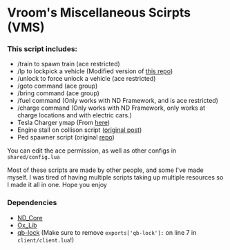 # Vroom's Miscellaneous Scirpts (VMS)

### This script includes:

- /train to spawn train (ace restricted)
- /lp to lockpick a vehicle (Modified version of [this repo](https://github.com/TwisleOfficial/SimpleLockpick/tree/main))
- /unlock to force unlock a vehicle (ace restricted)
- /goto command (ace group)
- /bring command (ace group)
- /fuel command (Only works with ND Framework, and is ace restricted)
- /charge command (Only works with ND Framework, only works at charge locations and with electric cars.) 
- Tesla Charger ymap (From [here](https://github.com/wtf-fivem-mods/wtf_tesla_supercharger))
- Engine stall on collison script ([original post](https://forum.cfx.re/t/free-standalone-engine-stalling-on-vehicle-collision/5194284/1))
- Ped spawner script (original [repo](https://github.com/Fiffers/ped_spawner))


You can edit the ace permission, as well as other configs in `shared/config.lua`

Most of these scripts are made by other people, and some I've made myself. I was tired of having multiple scripts taking up multiple resources so I made it all in one. Hope you enjoy

### Dependencies
 
- [ND_Core](https://github.com/ND-Framework/ND_Core)
- [Ox_Lib](https://github.com/overextended/ox_lib)
- [qb-lock](https://github.com/Tex27/qb-lock) (Make sure to remove `exports['qb-lock']:` on line 7 in `client/client.lua`!)